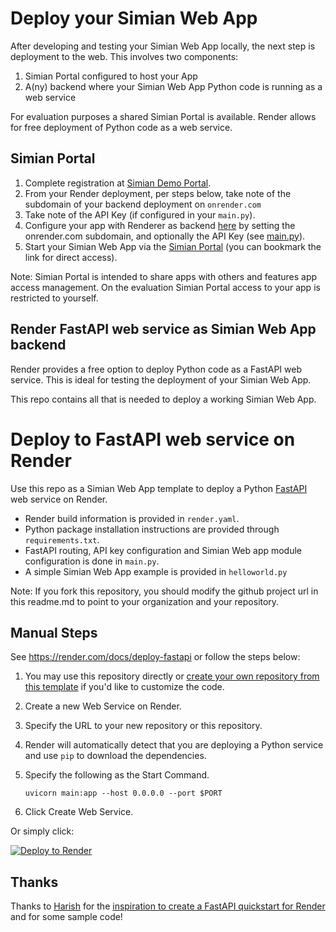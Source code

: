 # Deploy your Simian Web App

After developing and testing your Simian Web App locally, the next step is deployment to the web. This involves two components:
1. Simian Portal configured to host your App
2. A(ny) backend where your Simian Web App Python code is running as a web service

For evaluation purposes a shared Simian Portal is available. Render allows for free deployment of Python code as a web service.

## Simian Portal
1. Complete registration at [Simian Demo Portal](https://demo02.simiansuite.com/).
2. From your Render deployment, per steps below, take note of the subdomain of your backend deployment on `onrender.com`
3. Take note of the API Key (if configured in your `main.py`).
5. Configure your app with Renderer as backend [here](https://demo02.simiansuite.com/configure_my_app/) by setting the onrender.com subdomain, and optionally the API Key (see [main.py](main.py)).
6. Start your Simian Web App via the [Simian Portal](https://demo02.simiansuite.com/) (you can bookmark the link for direct access).

Note: Simian Portal is intended to share apps with others and features app access management. On the evaluation Simian Portal access to your app is restricted to yourself.

## Render FastAPI web service as Simian Web App backend
Render provides a free option to deploy Python code as a FastAPI web service. This is ideal for testing the deployment of your Simian Web App.

This repo contains all that is needed to deploy a working Simian Web App.

# Deploy to FastAPI web service on Render

Use this repo as a Simian Web App template to deploy a Python [FastAPI](https://fastapi.tiangolo.com) web service on Render.

- Render build information is provided in `render.yaml`.
- Python package installation instructions are provided through `requirements.txt`.
- FastAPI routing,  API key configuration and Simian Web app module configuration is done in `main.py`.
- A simple Simian Web App example is provided in `helloworld.py`

Note: If you fork this repository, you should modify the github project url in this readme.md to point to your organization and your repository.

## Manual Steps
See https://render.com/docs/deploy-fastapi or follow the steps below:

1. You may use this repository directly or [create your own repository from this template](https://github.com/Rolf-MP/simian-render/generate) if you'd like to customize the code.
2. Create a new Web Service on Render.
3. Specify the URL to your new repository or this repository.
4. Render will automatically detect that you are deploying a Python service and use `pip` to download the dependencies.
5. Specify the following as the Start Command.

    ```shell
    uvicorn main:app --host 0.0.0.0 --port $PORT
    ```

6. Click Create Web Service.

Or simply click:

[![Deploy to Render](https://render.com/images/deploy-to-render-button.svg)](https://render.com/deploy?repo=(https://github.com/Rolf-MP/simian-render/))

## Thanks

Thanks to [Harish](https://harishgarg.com) for the [inspiration to create a FastAPI quickstart for Render](https://twitter.com/harishkgarg/status/1435084018677010434) and for some sample code!
